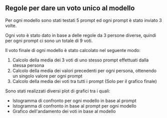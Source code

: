 ## Regole per dare un voto unico al modello

Per ogni modello sono stati testati 5 prompt ed ogni prompt è stato inviato 3 volte. 

Ogni voto è stato dato in base a delle regole da 3 persone diverse, quindi per ogni prompt ci sono un totale di 9 voti.


Il voto finale di ogni modello è stato calcolato nel seguente modo:
1. Calcolo della media dei 3 voti di uno stesso prompt effettuati dalla stessa persona
2. Calcolo della media dei valori precedenti per ogni persona, ottenendo un singolo valore per ogni prompt
3. Calcolo della media dei voti tra tutti i prompt (Solo per il grafico finale)


Sono stati realizzati diversi plot di grafici tra i quali:
- Istogramma di confronto per ogni modello in base al prompt
- Istogramma di confronto in base al prompt per ogni modello
- Grafico dell'andamento dei voti in base al modello